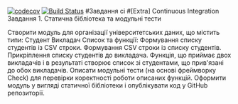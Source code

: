 
[![codecov](https://codecov.io/gh/HelenKarpenko/progbase2_tasks_ci/branch/master/graph/badge.svg)](https://codecov.io/gh/HelenKarpenko/progbase2_tasks_ci)
[![Build Status](https://travis-ci.org/HelenKarpenko/progbase2_tasks_ci.svg?branch=master)](https://travis-ci.org/HelenKarpenko/progbase2_tasks_ci)
#Завдання ci
#[Extra] Continuous Integration
Завдання 1. Статична бібліотека та модульні тести

Створити модуль для організації університетських даних, що містить типи:
Студент
Викладач
Список
та функції:
Формування списку студентів із CSV строки.
Формування CSV строки із списку студентів.
Прикріплення списку студентів до викладача.
Функція, що приймає двох викладачів і в результаті створює список зі студентами, що прив'язані до обох викладачів.
Описати модульні тести (на основі фреймворку Check) для перевірки коректності роботи описаних функцій.
Оформити модуль у вигляді статичної бібліотеки і опублікувати код у GitHub репозиторії.
